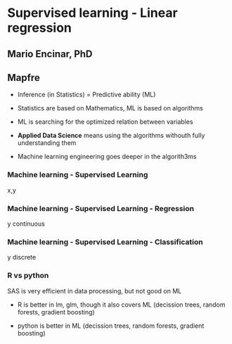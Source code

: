 # Supervised learning - Linear regression
## Mario Encinar, PhD
## Mapfre

* Inference (in Statistics) = Predictive ability (ML)

* Statistics are based on Mathematics, ML is based on algorithms

* ML is searching for the optimized relation between variables

* **Applied Data Science** means using the algorithms withouth fully understanding them

* Machine learning engineering goes deeper in the algorith3ms

### Machine learning - Supervised Learning
x,y

### Machine learning - Supervised Learning - Regression
y continuous

### Machine learning - Supervised Learning - Classification
y discrete

### R vs python

SAS is very efficient in data processing, but not good on ML

* R is better in lm, glm, though it also covers ML (decission trees, random forests, gradient boosting)

* python is better in ML (decission trees, random forests, gradient boosting)

